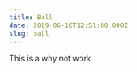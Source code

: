 ```yaml
---
title: Ball
date: 2019-06-16T12:51:00.000Z
slug: ball
---
```

<script>
import Ball from "./ball.svelte"
</script>


This is a <Ball ></Ball> 
why not work